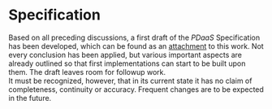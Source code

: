 Specification
==========================================



Based on all preceding discussions, a first draft of the *PDaaS* Specification has been developed,
which can be found as an [attachment](#spec-draft) to this work. Not every conclusion has been 
applied, but various important aspects are already outlined so that first implementations can
start to be built upon them. The draft leaves room for followup work.  
It must be recognized, however, that in its current state it has no claim of completeness,
continuity or accuracy. Frequent changes are to be expected in the future. 
